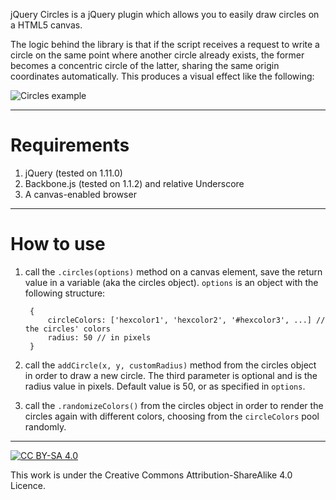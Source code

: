 jQuery Circles is a jQuery plugin which allows you to easily draw circles on a HTML5 canvas.

The logic behind the library is that if the script receives a request to write a circle on the same point where another circle already exists, the former becomes a concentric circle of the latter, sharing the same origin coordinates automatically. This produces a visual effect like the following:

![Circles example](raw.githubusercontent.com/elegos/jquery.circles/master/img/example.png)

----------

# Requirements #

1. jQuery (tested on 1.11.0)
2. Backbone.js (tested on 1.1.2) and relative Underscore
3. A canvas-enabled browser

----------

# How to use #

1. call the `.circles(options)` method on a canvas element, save the return value in a variable (aka the circles object). `options` is an object with the following structure:

		{
			circleColors: ['hexcolor1', 'hexcolor2', '#hexcolor3', ...] // the circles' colors
			radius: 50 // in pixels
		}

2. call the `addCircle(x, y, customRadius)` method from the circles object in order to draw a new circle. The third parameter is optional and is the radius value in pixels. Default value is 50, or as specified in `options`.

3. call the `.randomizeColors()` from the circles object in order to render the circles again with different colors, choosing from the `circleColors` pool randomly.

----------

[![CC BY-SA 4.0](http://i.creativecommons.org/l/by-sa/4.0/88x31.png)](http://creativecommons.org/licenses/by-sa/4.0/ "Creative Commons Attribution-ShareAlike 4.0")

This work is under the Creative Commons Attribution-ShareAlike 4.0 Licence.